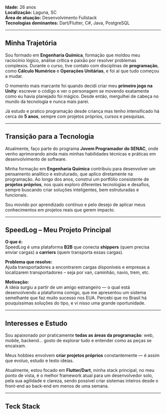 **Idade:** 26 anos  
**Localização:** Laguna, SC  
**Área de atuação:** Desenvolvimento Fullstack  
**Tecnologias dominantes:** Dart/Flutter, C#, Java, PostgreSQL

---

## Minha Trajetória

Sou formado em **Engenharia Química**, formação que moldou meu raciocínio lógico, análise crítica e paixão por resolver problemas complexos. Durante o curso, tive contato com disciplinas de **programação**, como **Cálculo Numérico** e **Operações Unitárias**, e foi aí que tudo começou a mudar.

O momento mais marcante foi quando decidi criar meu **primeiro jogo na Unity**: escrever o código e ver o personagem se movendo exatamente como eu havia planejado foi mágico. Desde então, mergulhei de cabeça no mundo da tecnologia e nunca mais parei.

Já estudo e pratico programação desde criança mas tenho intensificado há cerca de **5 anos**, sempre com projetos próprios, cursos e pesquisas.

---

## Transição para a Tecnologia

Atualmente, faço parte do programa **Jovem Programador do SENAC**, onde venho aprimorando ainda mais minhas habilidades técnicas e práticas em desenvolvimento de software.

Minha formação em **Engenharia Química** contribuiu para desenvolver um pensamento analítico e estruturado, que aplico diretamente na programação. Ao longo dos anos, construí um portfólio consistente de **projetos próprios**, nos quais exploro diferentes tecnologias e desafios, sempre buscando criar soluções inteligentes, bem estruturadas e funcionais.

Sou movido por aprendizado contínuo e pelo desejo de aplicar meus conhecimentos em projetos reais que gerem impacto.


---

## SpeedLog – Meu Projeto Principal

**O que é:**  
SpeedLog é uma plataforma **B2B** que conecta **shippers** (quem precisa enviar cargas) a **carriers** (quem transporta essas cargas).  

**Problema que resolve:**  
Ajuda transportadores a encontrarem cargas disponíveis e empresas a localizarem transportadores – seja por van, caminhão, navio, trem, etc.

**Motivação:**  
A ideia surgiu a partir de um amigo estrangeiro — o qual está desenvolvendo a plataforma comigo, que me apresentou um sistema semelhante que faz muito sucesso nos EUA. Percebi que no Brasil há pouquíssimas soluções do tipo, e vi nisso uma grande oportunidade.

---

## Interesses e Estudo

Sou apaixonado por praticamente **todas as áreas da programação**: web, mobile, backend... gosto de explorar tudo e entender como as peças se encaixam.  

Meus hobbies envolvem **criar projetos próprios** constantemente — é assim que evoluo, estudo e testo ideias.  

Atualmente, estou focado em **Flutter/Dart**, minha stack principal, no meu ponto de vista, é o melhor framework atual para um desenvolvedor solo, pela sua agilidade e clareza, sendo possivel criar sistemas inteiros desde o front-end ao back-end em menos de uma semana.

---

## Teck Stack